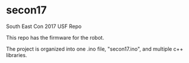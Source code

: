 # secon17

South East Con 2017 USF Repo

This repo has the firmware for the robot.

The project is organized into one .ino file, "secon17.ino", and multiple c++ libraries.


